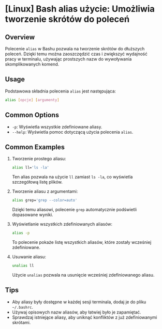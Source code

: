 # [Linux] Bash alias użycie: Umożliwia tworzenie skrótów do poleceń

## Overview
Polecenie `alias` w Bashu pozwala na tworzenie skrótów do dłuższych poleceń. Dzięki temu można zaoszczędzić czas i zwiększyć wydajność pracy w terminalu, używając prostszych nazw do wywoływania skomplikowanych komend.

## Usage
Podstawowa składnia polecenia `alias` jest następująca:

```bash
alias [opcje] [argumenty]
```

## Common Options
- `-p`: Wyświetla wszystkie zdefiniowane aliasy.
- `--help`: Wyświetla pomoc dotyczącą użycia polecenia `alias`.

## Common Examples
1. Tworzenie prostego aliasu:
   ```bash
   alias ll='ls -la'
   ```
   Ten alias pozwala na użycie `ll` zamiast `ls -la`, co wyświetla szczegółową listę plików.

2. Tworzenie aliasu z argumentami:
   ```bash
   alias grep='grep --color=auto'
   ```
   Dzięki temu aliasowi, polecenie `grep` automatycznie podświetli dopasowane wyniki.

3. Wyświetlanie wszystkich zdefiniowanych aliasów:
   ```bash
   alias -p
   ```
   To polecenie pokaże listę wszystkich aliasów, które zostały wcześniej zdefiniowane.

4. Usuwanie aliasu:
   ```bash
   unalias ll
   ```
   Użycie `unalias` pozwala na usunięcie wcześniej zdefiniowanego aliasu.

## Tips
- Aby aliasy były dostępne w każdej sesji terminala, dodaj je do pliku `~/.bashrc`.
- Używaj opisowych nazw aliasów, aby łatwiej było je zapamiętać.
- Sprawdzaj istniejące aliasy, aby uniknąć konfliktów z już zdefiniowanymi skrótami.